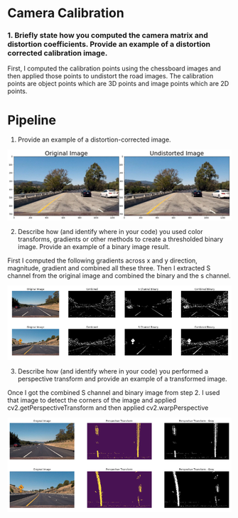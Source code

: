 [//]: # (Image References)

[image1]: ./output_images/undistorted_lane_image.png "Undistorted"
[image2]: ./output_images/combined_binary_image.png "Combined Binary"
[image3]: ./output_images/perspective_transform.png "Perspective Transform"
[image4]: ./examples/warped_straight_lines.jpg "Warp Example"
[image5]: ./examples/color_fit_lines.jpg "Fit Visual"
[image6]: ./examples/example_output.jpg "Output"
[video1]: ./project_video.mp4 "Video"


# Camera Calibration
### 1. Briefly state how you computed the camera matrix and distortion coefficients. Provide an example of a distortion corrected calibration image.

First, I computed the calibration points using the chessboard images and then applied those points to undistort the road images. The calibration points are object points which are 3D points and image points which are 2D points. 

# Pipeline
1. Provide an example of a distortion-corrected image.


[//]: # (Image References)

![alt text][image1]


2. Describe how (and identify where in your code) you used color transforms, gradients or other methods to create a thresholded binary image. Provide an example of a binary image result.

First I computed the following gradients across x and y direction, magnitude, gradient and combined all these three. Then I extracted S channel from the original image and combined the binary and the s channel.

![alt text][image2]

3. Describe how (and identify where in your code) you performed a perspective transform and provide an example of a transformed image.

Once I got the combined S channel and binary image from step 2. I used that image to detect the corners of the image and applied cv2.getPerspectiveTransform and then applied cv2.warpPerspective

![alt text][image3]


